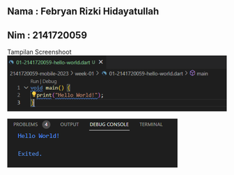 ## Nama : Febryan Rizki Hidayatullah
## Nim : 2141720059

Tampilan Screenshoot
![Screenshot hello_world](docs/hello_world.png)

![Screenshot run hello_world](docs/run-hello_world.png)
